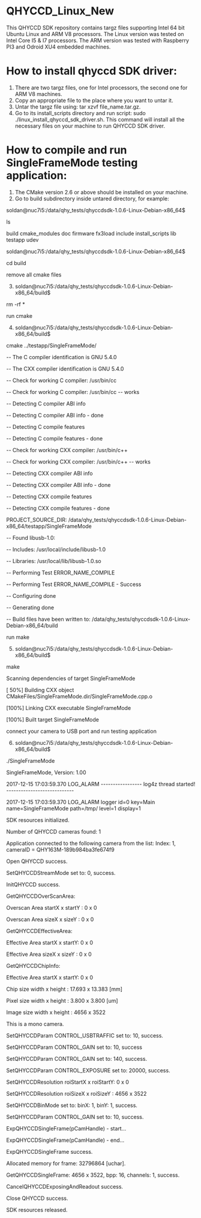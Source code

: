 # QHYCCD_Linux_New
This QHYCCD SDK repository contains targz files supporting Intel 64 bit Ubuntu Linux and ARM V8 processors. 
The Linux version was tested on Intel Core I5 & I7 processors. The ARM version was tested with Raspberry PI3 
and Odroid XU4 embedded machines. 

# How to install qhyccd SDK driver:

1. There are two targz files, one for Intel processors, the second one for ARM V8 machines.
2. Copy an appropriate file to the place where you want to untar it.
3. Untar the targz file using: tar xzvf file_name.tar.gz.
4. Go to its install_scripts directory and run script: sudo ./linux_install_qhyccd_sdk_driver.sh. 
This command will install all the necessary files on your machine to run QHYCCD SDK driver.

# How to compile and run SingleFrameMode testing application:
1. The CMake version 2.6 or above should be installed on your machine.
2. Go to build subdirectory inside untared directory, for example:

soldan@nuc7i5:/data/qhy_tests/qhyccdsdk-1.0.6-Linux-Debian-x86_64$ 

ls

build  cmake_modules  doc  firmware  fx3load  include  install_scripts  lib  testapp  udev

soldan@nuc7i5:/data/qhy_tests/qhyccdsdk-1.0.6-Linux-Debian-x86_64$ 

cd build

remove all cmake files

3. soldan@nuc7i5:/data/qhy_tests/qhyccdsdk-1.0.6-Linux-Debian-x86_64/build$ 

rm -rf *

run cmake

4. soldan@nuc7i5:/data/qhy_tests/qhyccdsdk-1.0.6-Linux-Debian-x86_64/build$ 

cmake ../testapp/SingleFrameMode/

-- The C compiler identification is GNU 5.4.0

-- The CXX compiler identification is GNU 5.4.0

-- Check for working C compiler: /usr/bin/cc

-- Check for working C compiler: /usr/bin/cc -- works

-- Detecting C compiler ABI info

-- Detecting C compiler ABI info - done

-- Detecting C compile features

-- Detecting C compile features - done

-- Check for working CXX compiler: /usr/bin/c++

-- Check for working CXX compiler: /usr/bin/c++ -- works

-- Detecting CXX compiler ABI info

-- Detecting CXX compiler ABI info - done

-- Detecting CXX compile features

-- Detecting CXX compile features - done

PROJECT_SOURCE_DIR: /data/qhy_tests/qhyccdsdk-1.0.6-Linux-Debian-x86_64/testapp/SingleFrameMode

-- Found libusb-1.0:

--   Includes: /usr/local/include/libusb-1.0

--   Libraries: /usr/local/lib/libusb-1.0.so

-- Performing Test ERROR_NAME_COMPILE

-- Performing Test ERROR_NAME_COMPILE - Success

-- Configuring done

-- Generating done

-- Build files have been written to: /data/qhy_tests/qhyccdsdk-1.0.6-Linux-Debian-x86_64/build

run make

5. soldan@nuc7i5:/data/qhy_tests/qhyccdsdk-1.0.6-Linux-Debian-x86_64/build$ 

make

Scanning dependencies of target SingleFrameMode

[ 50%] Building CXX object CMakeFiles/SingleFrameMode.dir/SingleFrameMode.cpp.o

[100%] Linking CXX executable SingleFrameMode

[100%] Built target SingleFrameMode

connect your camera to USB port and run testing application

6. soldan@nuc7i5:/data/qhy_tests/qhyccdsdk-1.0.6-Linux-Debian-x86_64/build$ 

./SingleFrameMode

SingleFrameMode, Version: 1.00

2017-12-15 17:03:59.370 LOG_ALARM -----------------  log4z thread started!   ---------------------------- 

2017-12-15 17:03:59.370 LOG_ALARM logger id=0 key=Main name=SingleFrameMode path=/tmp/ level=1 display=1   

SDK resources initialized.

Number of QHYCCD cameras found: 1 

Application connected to the following camera from the list: Index: 1,  cameraID = QHY163M-189b984ba3fe674f9

Open QHYCCD success.

SetQHYCCDStreamMode set to: 0, success.

InitQHYCCD success.

GetQHYCCDOverScanArea:

Overscan Area startX x startY : 0 x 0

Overscan Area sizeX  x sizeY  : 0 x 0

GetQHYCCDEffectiveArea:

Effective Area startX x startY: 0 x 0

Effective Area sizeX  x sizeY : 0 x 0

GetQHYCCDChipInfo:

Effective Area startX x startY: 0 x 0

Chip  size width x height     : 17.693 x 13.383 [mm]

Pixel size width x height     : 3.800 x 3.800 [um]

Image size width x height     : 4656 x 3522

This is a mono camera.

SetQHYCCDParam CONTROL_USBTRAFFIC set to: 10, success.

SetQHYCCDParam CONTROL_GAIN set to: 10, success

SetQHYCCDParam CONTROL_GAIN set to: 140, success.

SetQHYCCDParam CONTROL_EXPOSURE set to: 20000, success.

SetQHYCCDResolution roiStartX x roiStartY: 0 x 0

SetQHYCCDResolution roiSizeX  x roiSizeY : 4656 x 3522

SetQHYCCDBinMode set to: binX: 1, binY: 1, success.

SetQHYCCDParam CONTROL_GAIN set to: 10, success.

ExpQHYCCDSingleFrame(pCamHandle) - start...

ExpQHYCCDSingleFrame(pCamHandle) - end...

ExpQHYCCDSingleFrame success.

Allocated memory for frame: 32796864 [uchar].

GetQHYCCDSingleFrame: 4656 x 3522, bpp: 16, channels: 1, success.

CancelQHYCCDExposingAndReadout success.

Close QHYCCD success.

SDK resources released.
